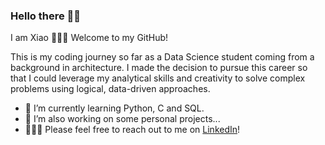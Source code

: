### Hello there 👋🏼 
I am Xiao 👩🏻‍💻 Welcome to my GitHub!

This is my coding journey so far as a Data Science student coming from a background in architecture. I made the decision to pursue this career so that I could leverage my analytical skills and creativity to solve complex problems using logical, data-driven approaches. 

- 🌱 I’m currently learning Python, C and SQL.
- 🍳 I’m also working on some personal projects...
- 🙋🏻‍♀️ Please feel free to reach out to me on [LinkedIn](https://www.linkedin.com/in/xiao-ella-ma/)!
